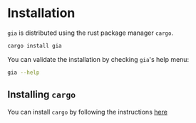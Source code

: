 # Installation

`gia` is distributed using the rust package manager `cargo`.

```bash
cargo install gia
```

You can validate the installation by checking `gia`'s help menu:

```bash
gia --help
```

## Installing `cargo`

You can install `cargo` by following the instructions [here](https://rustup.rs/)
